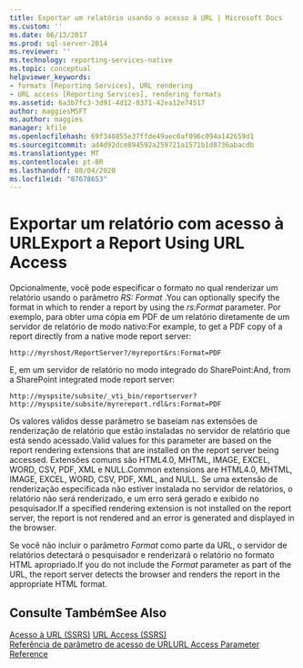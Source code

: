 ```yaml
---
title: Exportar um relatório usando o acesso à URL | Microsoft Docs
ms.custom: ''
ms.date: 06/13/2017
ms.prod: sql-server-2014
ms.reviewer: ''
ms.technology: reporting-services-native
ms.topic: conceptual
helpviewer_keywords:
- formats [Reporting Services], URL rendering
- URL access [Reporting Services], rendering formats
ms.assetid: 6a3b7fc3-3d91-4d12-8371-42ea12e74517
author: maggiesMSFT
ms.author: maggies
manager: kfile
ms.openlocfilehash: 69f340855e37ffde49aec0af096c094a142659d1
ms.sourcegitcommit: ad4d92dce894592a259721a1571b1d8736abacdb
ms.translationtype: MT
ms.contentlocale: pt-BR
ms.lasthandoff: 08/04/2020
ms.locfileid: "87678653"
---
```

# <a name="export-a-report-using-url-access"></a><span data-ttu-id="64420-102">Exportar um relatório com acesso à URL</span><span class="sxs-lookup"><span data-stu-id="64420-102">Export a Report Using URL Access</span></span>
  <span data-ttu-id="64420-103">Opcionalmente, você pode especificar o formato no qual renderizar um relatório usando o parâmetro *RS: Format* .</span><span class="sxs-lookup"><span data-stu-id="64420-103">You can optionally specify the format in which to render a report by using the *rs:Format* parameter.</span></span> <span data-ttu-id="64420-104">Por exemplo, para obter uma cópia em PDF de um relatório diretamente de um servidor de relatório de modo nativo:</span><span class="sxs-lookup"><span data-stu-id="64420-104">For example, to get a PDF copy of a report directly from a native mode report server:</span></span>  
  
```  
http://myrshost/ReportServer?/myreport&rs:Format=PDF  
```  
  
 <span data-ttu-id="64420-105">E, em um servidor de relatório no modo integrado do SharePoint:</span><span class="sxs-lookup"><span data-stu-id="64420-105">And, from a SharePoint integrated mode report server:</span></span>  
  
```  
http://myspsite/subsite/_vti_bin/reportserver?http://myspsite/subsite/myrereport.rdl&rs:Format=PDF  
```  
  
 <span data-ttu-id="64420-106">Os valores válidos desse parâmetro se baseiam nas extensões de renderização de relatório que estão instaladas no servidor de relatório que está sendo acessado.</span><span class="sxs-lookup"><span data-stu-id="64420-106">Valid values for this parameter are based on the report rendering extensions that are installed on the report server being accessed.</span></span> <span data-ttu-id="64420-107">Extensões comuns são HTML4.0, MHTML, IMAGE, EXCEL, WORD, CSV, PDF, XML e NULL.</span><span class="sxs-lookup"><span data-stu-id="64420-107">Common extensions are HTML4.0, MHTML, IMAGE, EXCEL, WORD, CSV, PDF, XML, and NULL.</span></span> <span data-ttu-id="64420-108">Se uma extensão de renderização especificada não estiver instalada no servidor de relatórios, o relatório não será renderizado, e um erro será gerado e exibido no pesquisador.</span><span class="sxs-lookup"><span data-stu-id="64420-108">If a specified rendering extension is not installed on the report server, the report is not rendered and an error is generated and displayed in the browser.</span></span>  
  
 <span data-ttu-id="64420-109">Se você não incluir o parâmetro *Format* como parte da URL, o servidor de relatórios detectará o pesquisador e renderizará o relatório no formato HTML apropriado.</span><span class="sxs-lookup"><span data-stu-id="64420-109">If you do not include the *Format* parameter as part of the URL, the report server detects the browser and renders the report in the appropriate HTML format.</span></span>  
  
## <a name="see-also"></a><span data-ttu-id="64420-110">Consulte Também</span><span class="sxs-lookup"><span data-stu-id="64420-110">See Also</span></span>  
 <span data-ttu-id="64420-111">[Acesso à URL &#40;SSRS&#41;](url-access-ssrs.md) </span><span class="sxs-lookup"><span data-stu-id="64420-111">[URL Access &#40;SSRS&#41;](url-access-ssrs.md) </span></span>  
 [<span data-ttu-id="64420-112">Referência de parâmetro de acesso de URL</span><span class="sxs-lookup"><span data-stu-id="64420-112">URL Access Parameter Reference</span></span>](url-access-parameter-reference.md)  
  
  
